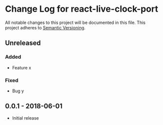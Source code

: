 # Change Log for react-live-clock-port
All notable changes to this project will be documented in this file.
This project adheres to [Semantic Versioning](http://semver.org/).

## Unreleased

### Added
- Feature x

### Fixed
- Bug y

## 0.0.1 - 2018-06-01
- Initial release

[Unreleased]: https://github.com/drawinism/react-live-clock-port/v0.0.1...HEAD
